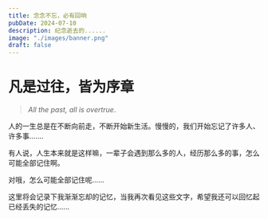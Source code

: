 ```yaml
---
title: 念念不忘，必有回响
pubDate: 2024-07-10
description: 纪念逝去的......
image: "./images/banner.png"
draft: false
---
```


# 凡是过往，皆为序章

> _All the past, all is overtrue_.

人的一生总是在不断向前走，不断开始新生活。慢慢的，我们开始忘记了许多人、许多事.......

有人说，人生本来就是这样嘛，一辈子会遇到那么多的人，经历那么多的事，怎么可能全部记住啊。

对哦，怎么可能全部记住呢......

这里将会记录下我渐渐忘却的记忆，当我再次看见这些文字，希望我还可以回忆起已经丢失的记忆......

